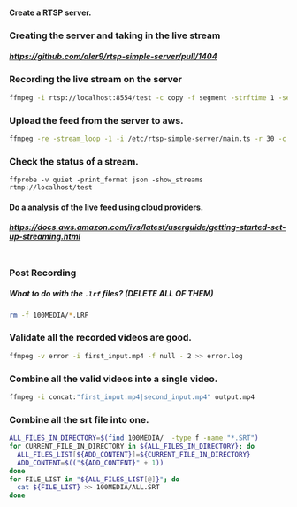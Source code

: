 #### Create a RTSP server.

### Creating the server and taking in the live stream
##### https://github.com/aler9/rtsp-simple-server/pull/1404

### Recording the live stream on the server
``` bash
ffmpeg -i rtsp://localhost:8554/test -c copy -f segment -strftime 1 -segment_time 3600 -segment_format mpegts /etc/rtsp-simple-server/main.ts
```

### Upload the feed from the server to aws.
``` bash
ffmpeg -re -stream_loop -1 -i /etc/rtsp-simple-server/main.ts -r 30 -c:v libx264 -pix_fmt yuv420p -profile:v main -preset veryfast -x264opts "nal-hrd=cbr:no-scenecut" -minrate 3000 -maxrate 3000 -g 60 -c:a aac -b:a 160k -ac 2 -ar 44100 -f flv rtmps://${INGEST_ENDPOINT}:443/app/${STREAM_KEY}
```

### Check the status of a stream.
```
ffprobe -v quiet -print_format json -show_streams rtmp://localhost/test
```

#### Do a analysis of the live feed using cloud providers.

##### https://docs.aws.amazon.com/ivs/latest/userguide/getting-started-set-up-streaming.html

```

```

### Post Recording

##### What to do with the `.lrf` files? (DELETE ALL OF THEM)
``` bash
rm -f 100MEDIA/*.LRF
```

### Validate all the recorded videos are good.
``` bash
ffmpeg -v error -i first_input.mp4 -f null - 2 >> error.log
```

### Combine all the valid videos into a single video.
``` bash
ffmpeg -i concat:"first_input.mp4|second_input.mp4" output.mp4
```

### Combine all the srt file into one.
``` bash
ALL_FILES_IN_DIRECTORY=$(find 100MEDIA/  -type f -name "*.SRT")
for CURRENT_FILE_IN_DIRECTORY in ${ALL_FILES_IN_DIRECTORY}; do
  ALL_FILES_LIST[${ADD_CONTENT}]=${CURRENT_FILE_IN_DIRECTORY}
  ADD_CONTENT=$(("${ADD_CONTENT}" + 1))
done
for FILE_LIST in "${ALL_FILES_LIST[@]}"; do
  cat ${FILE_LIST} >> 100MEDIA/ALL.SRT
done
```
